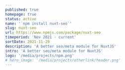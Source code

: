 ```yaml
---
published: true
homepage: true
status: active
name: '`npm install nuxt-seo`'
slug: nuxt-seo
url: https://www.npmjs.com/package/nuxt-seo
timeperiod: 'Nov 2021 - current'
sortDate: 2021-11-29
description: 'A better seo/meta module for NuxtJS'
intro: 'A better seo/meta module for NuxtJS'
logo: '/media/projects/npm.png'
# hero_image: '/media/projects/otherlink/header.png'
---
```


